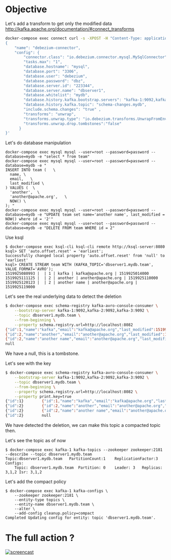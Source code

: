 # Objective 

Let's add a transform to get only the modified data http://kafka.apache.org/documentation/#connect_transforms

```sh
docker-compose exec connect curl -s -XPOST -H "Content-Type: application/json; charset=UTF-8" http://localhost:8083/connectors/ -d '
{
    "name": "debezium-connector",
    "config": {
        "connector.class": "io.debezium.connector.mysql.MySqlConnector",
        "tasks.max": "1",
        "database.hostname": "mysql",
        "database.port": "3306",
        "database.user": "debezium",
        "database.password": "dbz",
        "database.server.id": "223344",
        "database.server.name": "dbserver1",
        "database.whitelist": "mydb",
        "database.history.kafka.bootstrap.servers": "kafka-1:9092,kafka-2:9092,kafka-3:9092",
        "database.history.kafka.topic": "schema-changes.mydb",
        "include.schema.changes": "true" ,
        "transforms": "unwrap",
        "transforms.unwrap.type": "io.debezium.transforms.UnwrapFromEnvelope",
        "transforms.unwrap.drop.tombstones":"false"
      }        
}'
```

Let's do database manipulation

```
docker-compose exec mysql mysql --user=root --password=password --database=mydb -e "select * from team"
docker-compose exec mysql mysql --user=root --password=password --database=mydb -e "
INSERT INTO team (   \
  name, \
  email,   \
  last_modified \
) VALUES (  \
  'another',  \
  'another@apache.org',   \
  NOW() \
); "
docker-compose exec mysql mysql --user=root --password=password --database=mydb -e "UPDATE team set name='another name', last_modified = NOW() where id = '2'"
docker-compose exec mysql mysql --user=root --password=password --database=mydb -e "DELETE FROM team WHERE id = 2"
```

Use ksql

```
$ docker-compose exec ksql-cli ksql-cli remote http://ksql-server:8080
ksql> SET 'auto.offset.reset' = 'earliest';
Successfully changed local property 'auto.offset.reset' from 'null' to 'earliest'
ksql> CREATE STREAM team WITH (KAFKA_TOPIC='dbserver1.mydb.team', VALUE_FORMAT='AVRO');
1519925080993 |  | 1 | kafka | kafka@apache.org | 1519925014000
1519925111125 |  | 2 | another | another@apache.org | 1519925110000
1519925120123 |  | 2 | another name | another@apache.org | 1519925119000
```

Let's see the real underlying data to detect the deletion

```sh
$ docker-compose exec schema-registry kafka-avro-console-consumer \
    --bootstrap-server kafka-1:9092,kafka-2:9092,kafka-3:9092 \
    --topic dbserver1.mydb.team \
    --from-beginning \
    --property schema.registry.url=http://localhost:8082
{"id":1,"name":"kafka","email":"kafka@apache.org","last_modified":1519925014000}
{"id":2,"name":"another","email":"another@apache.org","last_modified":1519925110000}
{"id":2,"name":"another name","email":"another@apache.org","last_modified":1519925119000}
null    
```

We have a null, this is a tombstone.

Let's see with the key

```sh
$ docker-compose exec schema-registry kafka-avro-console-consumer \
    --bootstrap-server kafka-1:9092,kafka-2:9092,kafka-3:9092 \
    --topic dbserver1.mydb.team \
    --from-beginning \
    --property schema.registry.url=http://localhost:8082 \
    --property print.key=true
{"id":1}        {"id":1,"name":"kafka","email":"kafka@apache.org","last_modified":1519925014000}
{"id":2}        {"id":2,"name":"another","email":"another@apache.org","last_modified":1519925110000}
{"id":2}        {"id":2,"name":"another name","email":"another@apache.org","last_modified":1519925119000}
{"id":2}        null
```

We have detected the deletion, we can make this topic a compacted topic then.

Let's see the topic as of now 

```
$ docker-compose exec kafka-1 kafka-topics --zookeeper zookeeper:2181 --describe --topic dbserver1.mydb.team
Topic:dbserver1.mydb.team	PartitionCount:1	ReplicationFactor:3	Configs:
	Topic: dbserver1.mydb.team	Partition: 0	Leader: 3	Replicas: 3,1,2	Isr: 3,1,2
```

Let's add the compact policy

```
$ docker-compose exec kafka-1 kafka-configs \
    --zookeeper zookeeper:2181 \
    --entity-type topics \
    --entity-name dbserver1.mydb.team \
    --alter \
    --add-config cleanup.policy=compact
Completed Updating config for entity: topic 'dbserver1.mydb.team'.    
```

# The full action ?

[![screencast](https://asciinema.org/a/oOzstwpeKset9fHZYIj3SHXHn.png)](https://asciinema.org/a/oOzstwpeKset9fHZYIj3SHXHn?autoplay=1)

